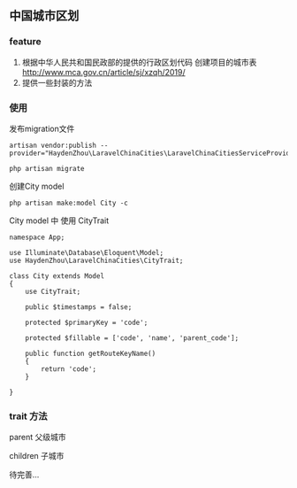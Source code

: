## 中国城市区划

### feature
1. 根据中华人民共和国民政部的提供的行政区划代码 创建项目的城市表 http://www.mca.gov.cn/article/sj/xzqh/2019/
2. 提供一些封装的方法

### 使用

发布migration文件

```
artisan vendor:publish --provider="HaydenZhou\LaravelChinaCities\LaravelChinaCitiesServiceProvider"
```
```
php artisan migrate
```


创建City model

```
php artisan make:model City -c
```

City model 中 使用 CityTrait

```
namespace App;

use Illuminate\Database\Eloquent\Model;
use HaydenZhou\LaravelChinaCities\CityTrait;

class City extends Model
{
    use CityTrait;

    public $timestamps = false;

    protected $primaryKey = 'code';

    protected $fillable = ['code', 'name', 'parent_code'];

    public function getRouteKeyName()
    {
        return 'code';
    }
    
}

```

### trait 方法
parent 父级城市

children 子城市

待完善...